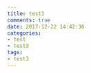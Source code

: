 ```yaml
---
title: test3
comments: true
date: 2017-12-22 14:42:36
categories:
- test
- test3
tags:
- test3
---
```

